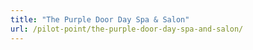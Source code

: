 ```yaml
---
title: "The Purple Door Day Spa & Salon"
url: /pilot-point/the-purple-door-day-spa-and-salon/
---
```

